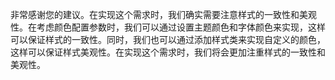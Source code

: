 非常感谢您的建议。在实现这个需求时，我们确实需要注意样式的一致性和美观性。在考虑颜色配置参数时，我们可以通过设置主题颜色和字体颜色来实现，这样可以保证样式的一致性。同时，我们也可以通过添加样式类来实现自定义的颜色，这样可以保证样式美观性。在实现这个需求时，我们将会更加注重样式的一致性和美观性。

